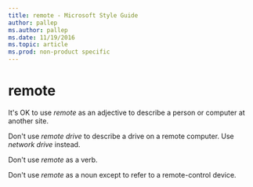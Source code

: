 ```yaml
---
title: remote - Microsoft Style Guide
author: pallep
ms.author: pallep
ms.date: 11/19/2016
ms.topic: article
ms.prod: non-product specific
---
```


# remote

It's OK to use *remote* as an adjective to describe a person or computer at another site. 

Don't use *remote drive* to describe a drive on a remote computer. Use *network drive* instead.

Don't use *remote* as a verb.

Don't use *remote* as a noun except to refer to a remote-control device.
